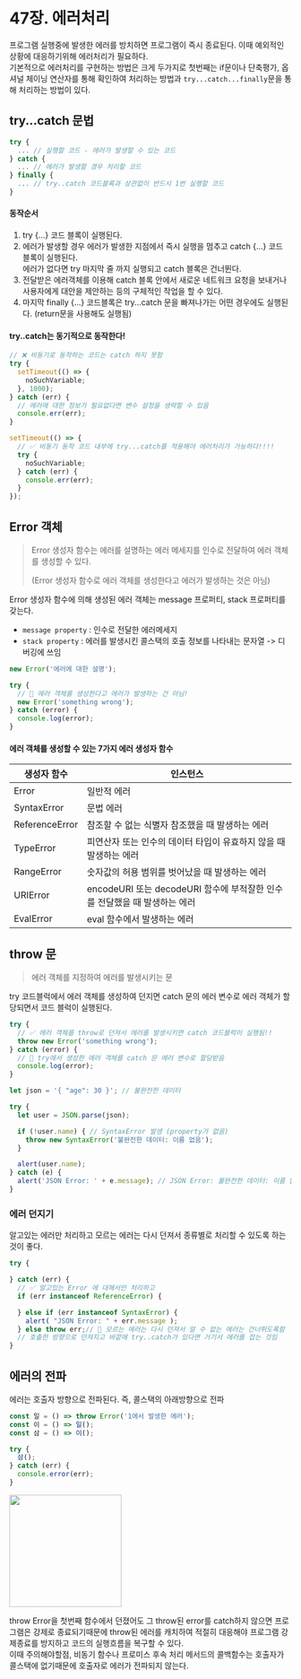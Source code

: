 # 47장. 에러처리

프로그램 실행중에 발생한 에러를 방치하면 프로그램이 즉시 종료된다. 이때 예외적인 상황에 대응하기위해 에러처리가 필요하다.  
기본적으로 에러처리를 구현하는 방법은 크게 두가지로 첫번째는 if문이나 단축평가, 옵셔널 체이닝 연산자를 통해 확인하여 처리하는 방법과 `try...catch...finally`문을 통해 처리하는 방법이 있다.

## try...catch 문법

```js
try {
  ... // 실행할 코드 - 에러가 발생할 수 있는 코드
} catch {
  ... // 에러가 발생할 경우 처리할 코드
} finally {
  ... // try..catch 코드블록과 상관없이 반드시 1번 실행할 코드
}
```

#### 동작순서

1. try {...} 코드 블록이 실행된다.
2. 에러가 발생할 경우 에러가 발생한 지점에서 즉시 실행을 멈추고 catch {...} 코드 블록이 실행된다.  
   에러가 없다면 try 마지막 줄 까지 실행되고 catch 블록은 건너뛴다.
3. 전달받은 에러객체를 이용해 catch 블록 안에서 새로운 네트워크 요청을 보내거나 사용자에게 대안을 제안하는 등의 구체적인 작업을 할 수 있다.
4. 마지막 finally {...} 코드블록은 try...catch 문을 빠져나가는 어떤 경우에도 실행된다. (return문을 사용해도 실행됨)

#### try..catch는 동기적으로 동작한다!

```js
// ❌ 비동기로 동작하는 코드는 catch 하지 못함
try {
  setTimeout(() => {
    noSuchVariable;
  }, 1000);
} catch (err) {
  // 에러에 대한 정보가 필요없다면 변수 설정을 생략할 수 있음
  console.err(err);
}
```

```js
setTimeout(() => {
  // ✅ 비동기 동작 코드 내부에 try...catch를 적용해야 에러처리가 가능하다!!!!
  try {
    noSuchVariable;
  } catch (err) {
    console.err(err);
  }
});
```

## Error 객체

> Error 생성자 함수는 에러를 설명하는 에러 메세지를 인수로 전달하여 에러 객체를 생성할 수 있다.
>
> (Error 생성자 함수로 에러 객체를 생성한다고 에러가 발생하는 것은 아님)

Error 생성자 함수에 의해 생성된 에러 객체는 message 프로퍼티, stack 프로퍼티를 갖는다.

- `message property` : 인수로 전달한 에러메세지
- `stack property` : 에러를 발생시킨 콜스택의 호출 정보를 나타내는 문자열 -> 디버깅에 쓰임

```js
new Error('에러에 대한 설명');
```

```js
try {
  // 🌟 에러 객체를 생성한다고 에러가 발생하는 건 아님!
  new Error('something wrong');
} catch (error) {
  console.log(error);
}
```

#### 에러 객체를 생성할 수 있는 7가지 에러 생성자 함수

| 생성자 함수    | 인스턴스                                                                  |
| -------------- | ------------------------------------------------------------------------- |
| Error          | 일반적 에러                                                               |
| SyntaxError    | 문법 에러                                                                 |
| ReferenceError | 참조할 수 없는 식별자 참조했을 때 발생하는 에러                           |
| TypeError      | 피연산자 또는 인수의 데이터 타입이 유효하지 않을 때 발생하는 에러         |
| RangeError     | 숫자값의 허용 범위를 벗어났을 때 발생하는 에러                            |
| URIError       | encodeURI 또는 decodeURI 함수에 부적잘한 인수를 전달했을 때 발생하는 에러 |
| EvalError      | eval 함수에서 발생하는 에러                                               |

## throw 문

> 에러 객체를 지정하여 에러를 발생시키는 문

try 코드블럭에서 에러 객체를 생성하여 던지면 catch 문의 에러 변수로 에러 객체가 할당되면서 코드 블럭이 실행된다.

```js
try {
  // ✅ 에러 객체를 throw로 던져서 에러를 발생시키면 catch 코드블럭이 실행됨!!
  throw new Error('something wrong');
} catch (error) {
  // 🌟 try에서 생성한 에러 객체를 catch 문 에러 변수로 할당받음
  console.log(error);
}
```

```js
let json = '{ "age": 30 }'; // 불완전한 데이터

try {
  let user = JSON.parse(json);

  if (!user.name) { // SyntaxError 발생 (property가 없음)
    throw new SyntaxError('불완전한 데이터: 이름 없음');
  }

  alert(user.name);
} catch (e) {
  alert('JSON Error: ' + e.message); // JSON Error: 불완전한 데이터: 이름 없음
}
```

### 에러 던지기 

알고있는 에러만 처리하고 모르는 에러는 다시 던져서 종류별로 처리할 수 있도록 하는 것이 좋다.

```js
try {

} catch (err) {
  // ✅ 알고있는 Error 에 대해서만 처리하고
  if (err instanceof ReferenceError) {

  } else if (err instanceof SyntaxError) {
    alert( "JSON Error: " + err.message );
  } else throw err;// 🌟 모르는 에러는 다시 던져서 알 수 없는 에러는 건너뛰도록함
  // 호출한 방향으로 던져지고 바깥에 try..catch가 있다면 거기서 에러를 잡는 것임
}
```


## 에러의 전파

에러는 호출자 방향으로 전파된다. 즉, 콜스택의 아래방향으로 전파

```js
const 일 = () => throw Error('1에서 발생한 에러');
const 이 = () => 일();
const 삼 = () => 이();

try {
  삼();
} catch (err) {
  console.error(err);
}
```

<img src="https://github.com/bread1022/TIL/assets/107349637/4ca4a787-46a7-4afa-8037-4852bfe3360f" width="200px"/>

throw Error을 첫번째 함수에서 던졌어도 그 throw된 error를 catch하지 않으면 프로그램은 강제로 종료되기때문에 throw된 에러를 캐치하여 적절히 대응해야 프로그램 강제종료를 방지하고 코드의 실행흐름을 복구할 수 있다.  
이때 주의해야할점, 비동기 함수나 프로미스 후속 처리 메서드의 콜백함수는 호출자가 콜스택에 없기때문에 호출자로 에러가 전파되지 않는다.

